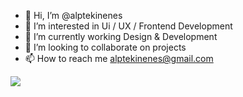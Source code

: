 - 👋 Hi, I’m @alptekinenes
- 👀 I’m interested in Ui / UX / Frontend Development
- 🌱 I’m currently working Design & Development
- 💞️ I’m looking to collaborate on projects
- 📫 How to reach me alptekinenes@gmail.com
<img style="pointer-events: none;" src="https://svgshare.com/i/ncY.svg"/>
<!---
alptekinenes/alptekinenes is a ✨ special ✨ repository because its `README.md` (this file) appears on your GitHub profile.
You can click the Preview link to take a look at your changes.
--->
